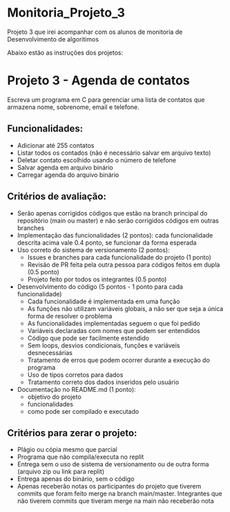 # Monitoria_Projeto_3
Projeto 3 que irei acompanhar com os alunos de monitoria de Desenvolvimento de algoritimos

Abaixo estão as instruções dos projetos:

# Projeto 3 - Agenda de contatos

Escreva um programa em C para gerenciar uma lista de contatos que armazena nome, sobrenome, email e telefone.

## Funcionalidades:
- Adicionar até 255 contatos
- Listar todos os contados (não é necessário salvar em arquivo texto)
- Deletar contato escolhido usando o número de telefone
- Salvar agenda em arquivo binário
- Carregar agenda do arquivo binário

## Critérios de avaliação:
- Serão apenas corrigidos códigos que estão na branch principal do repositório (main ou master) e não serão corrigidos códigos em outras branches
- Implementação das funcionalidades (2 pontos): cada funcionalidade descrita acima vale 0.4 ponto, se funcionar da forma esperada
- Uso correto do sistema de versionamento (2 pontos):
  - Issues e branches para cada funcionalidade do projeto (1 ponto)
  - Revisão de PR feita pela outra pessoa para códigos feitos em dupla (0.5 ponto)
  - Projeto feito por todos os integrantes (0.5 ponto)
- Desenvolvimento do código (5 pontos - 1 ponto para cada funcionalidade)
  - Cada funcionalidade é implementada em uma função
  - As funções não utilizam variáveis globais, a não ser que seja a única forma de resolver o problema
  - As funcionalidades implementadas seguem o que foi pedido
  - Variáveis declaradas com nomes que podem ser entendidos
  - Código que pode ser facilmente estendido
  - Sem loops, desvios condicionais, funções e variáveis desnecessárias
  - Tratamento de erros que podem ocorrer durante a execução do programa
  - Uso de tipos corretos para dados
  - Tratamento correto dos dados inseridos pelo usuário
- Documentação no README.md (1 ponto):
  - objetivo do projeto
  - funcionalidades
  - como pode ser compilado e executado

## Critérios para zerar o projeto:
- Plágio ou cópia mesmo que parcial
- Programa que não compila/executa no replit
- Entrega sem o uso de sistema de versionamento ou de outra forma (arquivo zip ou link para replit)
- Entrega apenas do binário, sem o código
- Apenas receberão notas os participantes do projeto que tiverem commits que foram feito merge na branch main/master. Integrantes que não tiverem commits que tiveram merge na main não receberão nota
